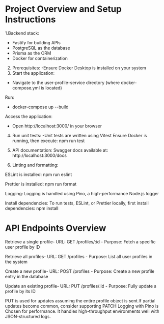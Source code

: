 # Project Overview and Setup Instructions
1.Backend stack:
- Fastify for building APIs
- PostgreSQL as the database
- Prisma as the ORM
- Docker for containerization
2. Prerequisites:
-Ensure Docker Desktop is installed on your system
3. Start the application:
- Navigate to the user-profile-service directory (where docker-compose.yml is located)

Run:
- docker-compose up --build

Access the application:
- Open http://localhost:3000/ in your browser

4. Run unit tests:
-Unit tests are written using Vitest
Ensure Docker is running, then execute:
npm run test

5. API documentation:
Swagger docs available at:
http://localhost:3000/docs

6. Linting and formatting:

ESLint is installed:
npm run eslint

Prettier is installed:
npm run format

Logging:
Logging is handled using Pino, a high-performance Node.js logger

Install dependencies:
To run tests, ESLint, or Prettier locally, first install dependencies:
npm install

# API Endpoints Overview

Retrieve a single profile-
URL: GET /profiles/:id -
Purpose: Fetch a specific user profile by ID

Retrieve all profiles-
URL: GET /profiles -
Purpose: List all user profiles in the system

Create a new profile-
URL: POST /profiles -
Purpose: Create a new profile entry in the database

Update an existing profile-
URL: PUT /profiles/:id -
Purpose: Fully update a profile by its ID

PUT is used for updates assuming the entire profile object is sent.If partial updates become common, consider supporting PATCH
Logging with Pino is Chosen for performance. It handles high-throughput environments well with JSON-structured logs.
